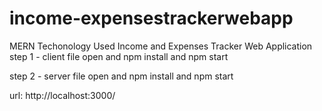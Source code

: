 # income-expensestrackerwebapp
MERN Techonology Used Income and Expenses Tracker Web Application
step 1 - client file open and npm install and npm start

step 2 - server file open and npm install and npm start

url: http://localhost:3000/
